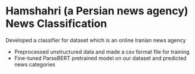 # Hamshahri (a Persian news agency) News Classification

Developed a classifier for dataset which is an online Iranian news agency
- Preprocessed unstructured data and made a csv format file for training
- Fine-tuned ParseBERT pretrained model on our dataset and predicted news categories
